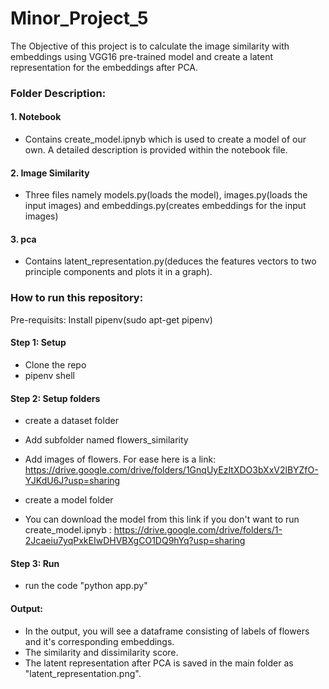 # Minor_Project_5

The Objective of this project is to calculate the image similarity with embeddings using VGG16 pre-trained model and create a latent representation for the embeddings after PCA.

### Folder Description:
#### 1. Notebook
- Contains create_model.ipnyb which is used to create a model of our own. A detailed description is provided within the notebook file.

#### 2. Image Similarity
- Three files namely models.py(loads the model), images.py(loads the input images) and embeddings.py(creates embeddings for the input images)

#### 3. pca
- Contains latent_representation.py(deduces the features vectors to two principle components and plots it in a graph).


### How to run this repository:
Pre-requisits: Install pipenv(sudo apt-get pipenv)
#### Step 1: Setup
- Clone the repo
- pipenv shell

#### Step 2: Setup folders
- create a dataset folder
- Add subfolder named flowers_similarity
- Add images of flowers. For ease here is a link: https://drive.google.com/drive/folders/1GnqUyEzItXDO3bXxV2lBYZfO-YJKdU6J?usp=sharing

- create a model folder
- You can download the model from this link if you don't want to run create_model.ipnyb : https://drive.google.com/drive/folders/1-2Jcaeiu7yqPxkEIwDHVBXgCO1DQ9hYq?usp=sharing

#### Step 3: Run
- run the code "python app.py"

#### Output:
- In the output, you will see a dataframe consisting of labels of flowers and it's corresponding embeddings.
- The similarity and dissimilarity score.
- The latent representation after PCA is saved in the main folder as "latent_representation.png".
